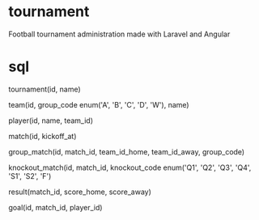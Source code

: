 tournament
==========

Football tournament administration made with Laravel and Angular


sql
==========

tournament(id, name)

team(id, group_code enum('A', 'B', 'C', 'D', 'W'), name)

player(id, name, team_id)

match(id, kickoff_at)

group_match(id, match_id, team_id_home, team_id_away, group_code)

knockout_match(id, match_id, knockout_code enum('Q1', 'Q2', 'Q3', 'Q4', 'S1', 'S2', 'F')

result(match_id, score_home, score_away)

goal(id, match_id, player_id)
